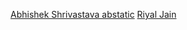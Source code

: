 [Abhishek Shrivastava abstatic](https://github.com/abstatic)
[Riyal Jain](https://github.com/riyalj10)
